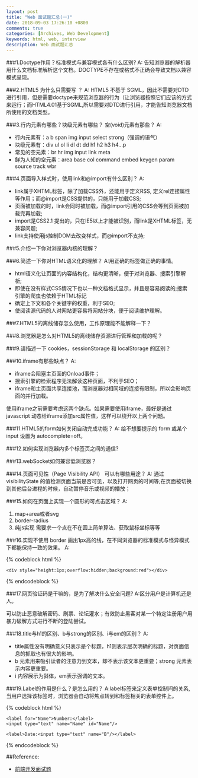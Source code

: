 ```yaml
---
layout: post
title: "Web 面试题汇总(一)"
date: 2018-09-03 17:26:10 +0800
comments: true
categories: [Archives, Web Development]
keywords: html, web, interview
description: Web 面试题汇总
---
```


###1.Doctype作用？标准模式与兼容模式各有什么区别?
A: 告知浏览器的解析器用什么文档标准解析这个文档。DOCTYPE不存在或格式不正确会导致文档以兼容模式呈现。


###2.HTML5 为什么只需要写 <!DOCTYPE HTML>？
A: HTML5 不基于 SGML，因此不需要对DTD进行引用，但是需要doctype来规范浏览器的行为（让浏览器按照它们应该的方式来运行；而HTML4.01基于SGML,所以需要对DTD进行引用，才能告知浏览器文档所使用的文档类型。

###3.行内元素有哪些？块级元素有哪些？ 空(void)元素有那些？
A:

* 行内元素有：a b span img input select strong（强调的语气）
* 块级元素有：div ul ol li dl dt dd h1 h2 h3 h4…p
* 常见的空元素：br hr img input link meta
* 鲜为人知的空元素：area base col command embed keygen param source track wbr

###4.页面导入样式时，使用link和@import有什么区别？
A:

* link属于XHTML标签，除了加载CSS外，还能用于定义RSS, 定义rel连接属性等作用；而@import是CSS提供的，只能用于加载CSS;
* 页面被加载的时，link会同时被加载，而@import引用的CSS会等到页面被加载完再加载;
* import是CSS2.1 提出的，只在IE5以上才能被识别，而link是XHTML标签，无兼容问题;
* link支持使用js控制DOM去改变样式，而@import不支持;


###5.介绍一下你对浏览器内核的理解？

###6.简述一下你对HTML语义化的理解？
A:用正确的标签做正确的事情。

* html语义化让页面的内容结构化，结构更清晰，便于对浏览器、搜索引擎解析;
* 即使在没有样式CSS情况下也以一种文档格式显示，并且是容易阅读的;搜索引擎的爬虫也依赖于HTML标记
* 确定上下文和各个关键字的权重，利于SEO;
* 使阅读源代码的人对网站更容易将网站分块，便于阅读维护理解。

###7.HTML5的离线储存怎么使用，工作原理能不能解释一下？

###8.浏览器是怎么对HTML5的离线储存资源进行管理和加载的呢？
<!--more-->
###9.请描述一下 cookies，sessionStorage 和 localStorage 的区别？

###10.iframe有那些缺点？
A:   

* iframe会阻塞主页面的Onload事件；
* 搜索引擎的检索程序无法解读这种页面，不利于SEO；
* iframe和主页面共享连接池，而浏览器对相同域的连接有限制，所以会影响页面的并行加载。

使用iframe之前需要考虑这两个缺点。如果需要使用iframe，最好是通过javascript 动态给iframe添加src属性值，这样可以绕开以上两个问题。

###11.HTML5的form如何关闭自动完成功能？
A: 给不想要提示的 form 或某个 input 设置为 autocomplete=off。

###12.如何实现浏览器内多个标签页之间的通信?

###13.webSocket如何兼容低浏览器？

###14.页面可见性（Page Visibility API） 可以有哪些用途？
A: 通过 visibilityState 的值检测页面当前是否可见，以及打开网页的时间等;在页面被切换到其他后台进程的时候，自动暂停音乐或视频的播放；

###15.如何在页面上实现一个圆形的可点击区域？
A:

1. map+area或者svg
2. border-radius
3. 纯js实现 需要求一个点在不在圆上简单算法、获取鼠标坐标等等

###16.实现不使用 border 画出1px高的线，在不同浏览器的标准模式与怪异模式下都能保持一致的效果。
A:

{% codeblock html %}

	<div style="height:1px;overflow:hidden;background:red"></div>
{% endcodeblock %}

###17.网页验证码是干嘛的，是为了解决什么安全问题?
A:区分用户是计算机还是人。

可以防止恶意破解密码、刷票、论坛灌水；有效防止黑客对某一个特定注册用户用暴力破解方式进行不断的登陆尝试。

###18.title与h1的区别、b与strong的区别、i与em的区别？
A:

* title属性没有明确意义只表示是个标题，h1则表示层次明确的标题，对页面信息的抓取也有很大的影响。  
* b 元素用来吸引读者的注意力到文本，却不表示该文本更重要；strong 元素表示内容更重要。
* i 内容展示为斜体，em表示强调的文本。

###19.Label的作用是什么？是怎么用的？
A:label标签来定义表单控制间的关系,当用户选择该标签时，浏览器会自动将焦点转到和标签相关的表单控件上。

{% codeblock html %}

	<label for="Name">Number:</label>
	<input type="text" name="Name" id="Name"/>
	
	<label>Date:<input type="text" name="B"/></label>
{% endcodeblock %}

##Reference:

* [前端开发面试题](https://github.com/markyun/My-blog/tree/master/Front-end-Developer-Questions/Questions-and-Answers)  

